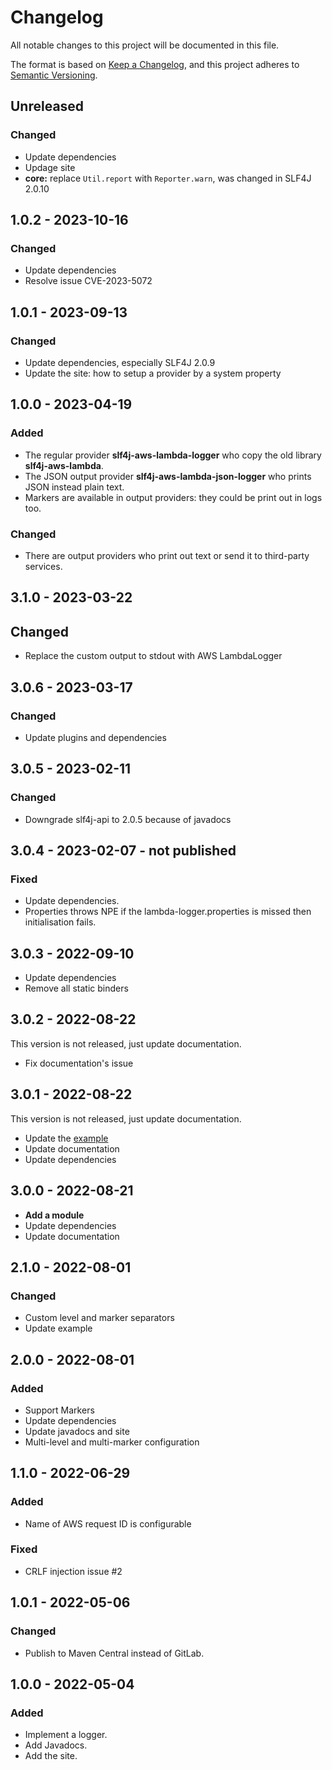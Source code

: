 # Changelog
All notable changes to this project will be documented in this file.

The format is based on [Keep a Changelog](https://keepachangelog.com/en/1.1.0/),
and this project adheres to [Semantic Versioning](https://semver.org/spec/v2.0.0.html).

## Unreleased
### Changed
- Update dependencies
- Updage site
- **core:** replace `Util.report` with `Reporter.warn`, was changed in SLF4J 2.0.10

## 1.0.2 - 2023-10-16
### Changed
- Update dependencies
- Resolve issue CVE-2023-5072

## 1.0.1 - 2023-09-13
### Changed
- Update dependencies, especially SLF4J 2.0.9
- Update the site: how to setup a provider by a system property

## 1.0.0 - 2023-04-19
### Added
- The regular provider **slf4j-aws-lambda-logger** who copy the old library **slf4j-aws-lambda**.
- The JSON output provider **slf4j-aws-lambda-json-logger** who prints JSON instead plain text.
- Markers are available in output providers: they could be print out in logs too.

### Changed
- There are output providers who print out text or send it to third-party services.

## 3.1.0 - 2023-03-22
## Changed
- Replace the custom output to stdout with AWS LambdaLogger

## 3.0.6 - 2023-03-17
### Changed
- Update plugins and dependencies

## 3.0.5 - 2023-02-11
### Changed
- Downgrade slf4j-api to 2.0.5 because of javadocs

## 3.0.4 - 2023-02-07 - not published
### Fixed
- Update dependencies.
- Properties throws NPE if the lambda-logger.properties is missed then initialisation fails.

## 3.0.3 - 2022-09-10
- Update dependencies
- Remove all static binders

## 3.0.2 - 2022-08-22
This version is not released, just update documentation.

- Fix documentation's issue

## 3.0.1 - 2022-08-22
This version is not released, just update documentation.

- Update the [example](example-lambda)
- Update documentation
- Update dependencies

## 3.0.0 - 2022-08-21
- **Add a module**
- Update dependencies
- Update documentation

## 2.1.0 - 2022-08-01
### Changed
- Custom level and marker separators
- Update example

## 2.0.0 - 2022-08-01
### Added
- Support Markers
- Update dependencies
- Update javadocs and site
- Multi-level and multi-marker configuration

## 1.1.0 - 2022-06-29
### Added
- Name of AWS request ID is configurable
### Fixed
- CRLF injection issue #2

## 1.0.1 - 2022-05-06
### Changed
- Publish to Maven Central instead of GitLab.

## 1.0.0 - 2022-05-04
### Added
- Implement a logger.
- Add Javadocs.
- Add the site.
